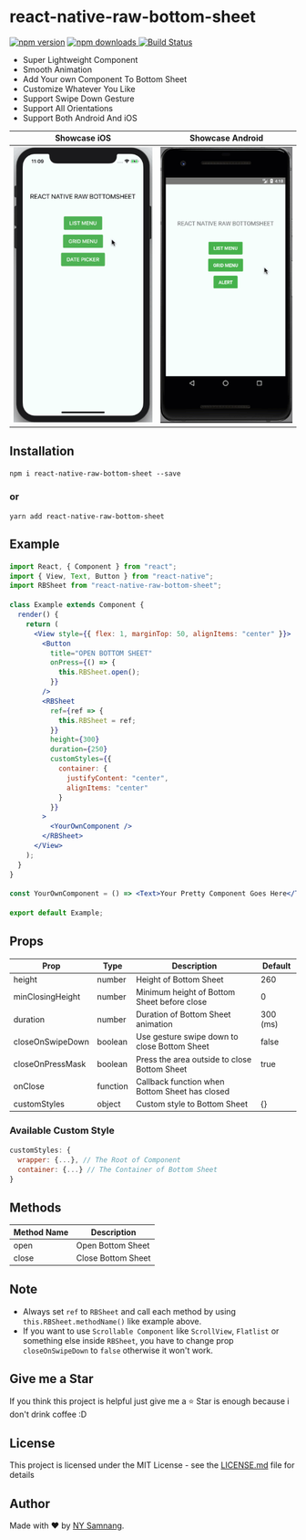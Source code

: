 # react-native-raw-bottom-sheet

[![npm version](https://badge.fury.io/js/react-native-raw-bottom-sheet.svg)](//npmjs.com/package/react-native-raw-bottom-sheet)
[![npm downloads](https://img.shields.io/npm/dm/react-native-raw-bottom-sheet.svg)
](//npmjs.com/package/react-native-raw-bottom-sheet)
[![Build Status](https://travis-ci.org/nysamnang/react-native-raw-bottom-sheet.svg?branch=master)](https://travis-ci.org/nysamnang/react-native-raw-bottom-sheet)

- Super Lightweight Component
- Smooth Animation
- Add Your own Component To Bottom Sheet
- Customize Whatever You Like
- Support Swipe Down Gesture
- Support All Orientations
- Support Both Android And iOS

|                                                      Showcase iOS                                                      |                                                    Showcase Android                                                    |
| :--------------------------------------------------------------------------------------------------------------------: | :--------------------------------------------------------------------------------------------------------------------: |
| ![](https://raw.githubusercontent.com/nysamnang/stock-images/master/react-native-raw-bottom-sheet/RNRBS-IOS-1.1.0.gif) | ![](https://raw.githubusercontent.com/nysamnang/stock-images/master/react-native-raw-bottom-sheet/RNRBS-AOS-1.1.0.gif) |

## Installation

```
npm i react-native-raw-bottom-sheet --save
```

### or

```
yarn add react-native-raw-bottom-sheet
```

## Example

```jsx
import React, { Component } from "react";
import { View, Text, Button } from "react-native";
import RBSheet from "react-native-raw-bottom-sheet";

class Example extends Component {
  render() {
    return (
      <View style={{ flex: 1, marginTop: 50, alignItems: "center" }}>
        <Button
          title="OPEN BOTTOM SHEET"
          onPress={() => {
            this.RBSheet.open();
          }}
        />
        <RBSheet
          ref={ref => {
            this.RBSheet = ref;
          }}
          height={300}
          duration={250}
          customStyles={{
            container: {
              justifyContent: "center",
              alignItems: "center"
            }
          }}
        >
          <YourOwnComponent />
        </RBSheet>
      </View>
    );
  }
}

const YourOwnComponent = () => <Text>Your Pretty Component Goes Here</Text>;

export default Example;
```

## Props

| Prop             | Type     | Description                                    | Default  |
| ---------------- | -------- | ---------------------------------------------- | -------- |
| height           | number   | Height of Bottom Sheet                         | 260      |
| minClosingHeight | number   | Minimum height of Bottom Sheet before close    | 0        |
| duration         | number   | Duration of Bottom Sheet animation             | 300 (ms) |
| closeOnSwipeDown | boolean  | Use gesture swipe down to close Bottom Sheet   | false    |
| closeOnPressMask | boolean  | Press the area outside to close Bottom Sheet   | true     |
| onClose          | function | Callback function when Bottom Sheet has closed |          |
| customStyles     | object   | Custom style to Bottom Sheet                   | {}       |

### Available Custom Style

```jsx
customStyles: {
  wrapper: {...}, // The Root of Component
  container: {...} // The Container of Bottom Sheet
}
```

## Methods

| Method Name | Description        |
| ----------- | ------------------ |
| open        | Open Bottom Sheet  |
| close       | Close Bottom Sheet |

## Note

- Always set `ref` to `RBSheet` and call each method by using `this.RBSheet.methodName()` like example above.
- If you want to use `Scrollable Component` like `ScrollView`, `Flatlist` or something else inside `RBSheet`, you have to change prop `closeOnSwipeDown` to `false` otherwise it won't work.

## Give me a Star

If you think this project is helpful just give me a ⭐️ Star is enough because i don't drink coffee :D

## License

This project is licensed under the MIT License - see the [LICENSE.md](https://github.com/nysamnang/react-native-raw-bottom-sheet/blob/master/LICENSE) file for details

## Author

Made with ❤️ by [NY Samnang](https://github.com/nysamnang).
